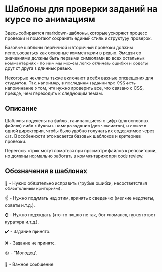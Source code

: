 # Шаблоны для проверки заданий на курсе по анимациям

Здесь собираются markdown-шаблоны, которые ускоряют процесс проверки и помогают сохранять единый стиль и структуру проверок.

Базовые шаблоны первичной и вторичной проверки должны использоваться как основные комментарии в ревью. Эмодзи со значениями должны быть первыми символами во всех остальных комментариях - по ним мы можем легко отличать ошибки и советы друг от друга в длинных ревью.

Некоторые чеклисты также включают в себя важные оповещения для студентов. Так, например, в последнем задании про CSS есть напоминание о том, что нужно проверить все, что связано с CSS, прежде, чем переходить к следующим темам.


## Описание

Шаблоны поделены на файлы, начинающиеся с цифр (для основных файлов) либо с буквы и номера задания (для чеклистов), и лежат в одной директории, чтобы было удобно получать их содержимое через `cat`. В особенности это касается базовых шаблонов и критериев проверки.

Переносы строк могут ломаться при просмотре файлов в репозитории, но должны нормально работать в комментариях при code review.


## Обозначения в шаблонах

:red_circle: - Нужно обязательно исправить (грубые ошибки, несоответствия обязательным критериям).

:point_up: - Нужно подумать над этим, принять к сведению (мелкие недочеты, советы и.т.д.).

:watch: - Нужно подождать (что-то пошло не так, бот сломался, нужен ответ куратора и.т.д.).

:heavy_check_mark: - Задание принято.

:x: - Задание не принято.

:+1: - "Молодец".

:large_blue_diamond: - Важное сообщение.

